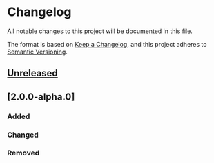 # Changelog
All notable changes to this project will be documented in this file.

The format is based on [Keep a Changelog](https://keepachangelog.com/en/1.0.0/),
and this project adheres to [Semantic Versioning](https://semver.org/spec/v2.0.0.html).

## [Unreleased]

## [2.0.0-alpha.0]
### Added

### Changed

### Removed


[Unreleased]: https://github.com/ethereum/web3.js/compare/v1.0.0-beta.55...HEAD

